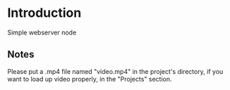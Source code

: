 Introduction
============
Simple webserver node

## Notes
Please put a .mp4 file named "video.mp4" in the project's directory, if you want to
load up video properly, in the "Projects" section.
